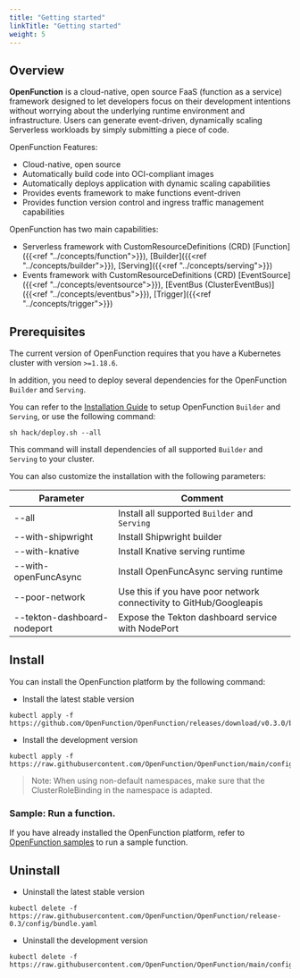 ```yaml
---
title: "Getting started"
linkTitle: "Getting started"
weight: 5
---
```


## Overview

**OpenFunction** is a cloud-native, open source FaaS (function as a service) framework designed to let developers focus on their development intentions without worrying about the underlying runtime environment and infrastructure. Users can generate event-driven, dynamically scaling Serverless workloads by simply submitting a piece of code.

OpenFunction Features:

- Cloud-native, open source
- Automatically build code into OCI-compliant images
- Automatically deploys application with dynamic scaling capabilities
- Provides events framework to make functions event-driven
- Provides function version control and ingress traffic management capabilities

OpenFunction has two main capabilities:

- Serverless framework with CustomResourceDefinitions (CRD) [Function]({{<ref "../concepts/function">}}), [Builder]({{<ref "../concepts/builder">}}), [Serving]({{<ref "../concepts/serving">}})
- Events framework with CustomResourceDefinitions (CRD) [EventSource]({{<ref "../concepts/eventsource">}}), [EventBus (ClusterEventBus)]({{<ref "../concepts/eventbus">}}), [Trigger]({{<ref "../concepts/trigger">}})

## Prerequisites

The current version of OpenFunction requires that you have a Kubernetes cluster with version ``>=1.18.6``.

In addition, you need to deploy several dependencies for the OpenFunction ```Builder``` and ```Serving```.

You can refer to the [Installation Guide](docs/installation/README.md) to setup OpenFunction ```Builder``` and ```Serving```,
or use the following command:

```shell
sh hack/deploy.sh --all
```

This command will install dependencies of all supported ```Builder``` and ```Serving``` to your cluster.

You can also customize the installation with the following parameters:

| Parameter                          | Comment                                                      |
| ---------------------------------- | ------------------------------------------------------------ |
| --all                              | Install all supported ```Builder``` and ```Serving```        |
| --with-shipwright                  | Install Shipwright builder                                   |
| --with-knative                     | Install Knative serving runtime                              |
| --with-openFuncAsync               | Install OpenFuncAsync serving runtime                        |
| --poor-network                     | Use this if you have poor network connectivity to GitHub/Googleapis |
| --tekton-dashboard-nodeport <port> | Expose the Tekton dashboard service with NodePort            |

## Install

You can install the OpenFunction platform by the following command:

- Install the latest stable version

```shell
kubectl apply -f https://github.com/OpenFunction/OpenFunction/releases/download/v0.3.0/bundle.yaml
```

- Install the development version

```shell
kubectl apply -f https://raw.githubusercontent.com/OpenFunction/OpenFunction/main/config/bundle.yaml
```

> Note: When using non-default namespaces, make sure that the ClusterRoleBinding in the namespace is adapted.

### Sample: Run a function.

If you have already installed the OpenFunction platform, refer to [OpenFunction samples](https://github.com/OpenFunction/samples) to run a sample function.

## Uninstall 

- Uninstall the latest stable version

```shell
kubectl delete -f https://raw.githubusercontent.com/OpenFunction/OpenFunction/release-0.3/config/bundle.yaml
```

- Uninstall the development version

```shell
kubectl delete -f https://raw.githubusercontent.com/OpenFunction/OpenFunction/main/config/bundle.yaml
```
